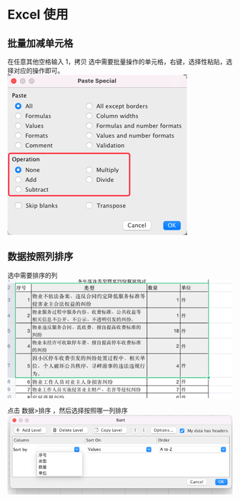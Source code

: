 # Excel 使用

## 批量加减单元格

在任意其他空格输入 1，拷贝
选中需要批量操作的单元格，右键，选择性粘贴，选择对应的操作即可。
![Excel使用20221020163914](https://raw.githubusercontent.com/skylinety/blog-pics/master/imgs/Excel%E4%BD%BF%E7%94%A820221020163914.png)

## 数据按照列排序

选中需要排序的列
![Excel使用$20230912103102](https://raw.githubusercontent.com/skylinety/blog-pics/master/imgs/Excel%E4%BD%BF%E7%94%A8%2420230912103102.png)

点击 数据>排序 ，然后选择按照哪一列排序
![Excel使用$20230912103218](https://raw.githubusercontent.com/skylinety/blog-pics/master/imgs/Excel%E4%BD%BF%E7%94%A8%2420230912103218.png)